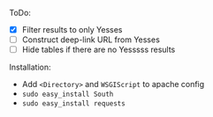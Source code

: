 ToDo:
* [X] Filter results to only Yesses
* [ ] Construct deep-link URL from Yesses
* [ ] Hide tables if there are no Yesssss results

Installation:
* Add `<Directory>` and `WSGIScript` to apache config
* `sudo easy_install South`
* `sudo easy_install requests`

